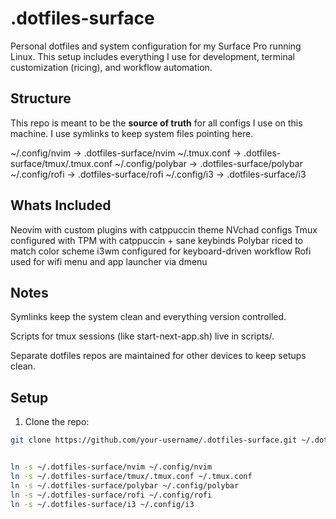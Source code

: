 # .dotfiles-surface

Personal dotfiles and system configuration for my Surface Pro running Linux. This setup includes everything I use for development, terminal customization (ricing), and workflow automation.

## Structure

This repo is meant to be the **source of truth** for all configs I use on this machine. I use symlinks to keep system files pointing here.

~/.config/nvim → .dotfiles-surface/nvim
~/.tmux.conf → .dotfiles-surface/tmux/.tmux.conf
~/.config/polybar → .dotfiles-surface/polybar
~/.config/rofi → .dotfiles-surface/rofi
~/.config/i3 → .dotfiles-surface/i3

## Whats Included
Neovim with custom plugins with catppuccin theme NVchad configs
Tmux configured with TPM with catppuccin + sane keybinds
Polybar riced to match color scheme
i3wm configured for keyboard-driven workflow
Rofi used for wifi menu and app launcher via dmenu


## Notes
Symlinks keep the system clean and everything version controlled.

Scripts for tmux sessions (like start-next-app.sh) live in scripts/.

Separate dotfiles repos are maintained for other devices to keep setups clean.


## Setup

1. Clone the repo:

```bash
git clone https://github.com/your-username/.dotfiles-surface.git ~/.dotfiles-surface


ln -s ~/.dotfiles-surface/nvim ~/.config/nvim
ln -s ~/.dotfiles-surface/tmux/.tmux.conf ~/.tmux.conf
ln -s ~/.dotfiles-surface/polybar ~/.config/polybar
ln -s ~/.dotfiles-surface/rofi ~/.config/rofi
ln -s ~/.dotfiles-surface/i3 ~/.config/i3



